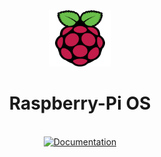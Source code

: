 <div align='center'>
  <a href='https://pihole.cheesylabs.net' target='_blank' rel='noopener noreferrer'>
    <img src='https://github.com/Mr-ConQueso/CheesyLabs/blob/main/Proxmox/VM-Notes/Icons/RaspberryPiOS-128.png?raw=true' alt='PiHole Icon' width='100' height='90'/>
  </a>

# Raspberry-Pi OS
<br/>
  <a href='https://docs.pi-hole.net/'>
  <img src="https://img.shields.io/badge/Documentation-white?style=flat&logo=googledocs&logoColor=red" alt='Documentation' width='150' height='30'/>
  </a>

</div>